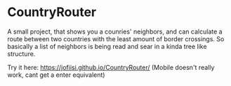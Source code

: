 # CountryRouter
A small project, that shows you a counries' neighbors, and can calculate a route between two countries with the least amount of border crossings.
So basically a list of neighbors is being read and sear in a kinda tree like structure.

Try it here:
https://jofiisi.github.io/CountryRouter/
(Mobile doesn't really work, cant get a enter equivalent)
